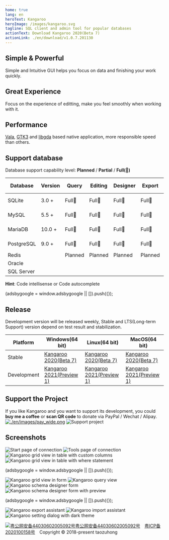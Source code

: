 ```yaml
---
home: true
lang: en
heroText: Kangaroo
heroImage: /images/kangaroo.svg
tagline: SQL client and admin tool for popular databases
actionText: Download Kangaroo 2020(Beta 7)
actionLink: ./en/download/v1.0.7.201130
---
```


<div class="features">
  <div class="feature">
    <h2>Simple & Powerful</h2>
    <p>Simple and Intuitive GUI helps you focus on data and finishing your work quickly.</p>
  </div>
  <div class="feature">
    <h2>Great Experience</h2>
    <p>Focus on the experience of editting, make you feel smoothly when working with it.</p>
  </div>
  <div class="feature">
    <h2>Performance</h2>
    <p><a target="_blank" href="https://gitlab.gnome.org/GNOME/vala">Vala</a>, <a target="_blank" href="https://www.gtk.org/">GTK3</a> and <a target="_blank" href="https://gitlab.gnome.org/GNOME/libgda">libgda</a> based native application, more responsible speed than others.</p>
  </div>
</div>

## Support database
Database support capability level: __Planned__ / __Partial__ / __Full(:100:)__

| Database    | Version | Query     | Editing   | Designer  | Export    | Import    | Hint      | Modeling | DB Sync |
|-------------|---------|-----------|-----------|-----------|-----------|-----------|-----------|----------|---------|
| SQLite      | 3.0 +   | Full:100: | Full:100: | Full:100: | Full:100: | Full:100: | Full:100: | in progress  | Planned |
| MySQL       | 5.5 +   | Full:100: | Full:100: | Full:100: | Full:100: | Full:100: | Full:100: | in progress  | Planned |
| MariaDB     | 10.0 +  | Full:100: | Full:100: | Full:100: | Full:100: | Full:100: | Full:100: | in progress  | Planned |
| PostgreSQL  | 9.0 +   | Full:100: | Full:100: | Full:100: | Full:100: | Full:100: | Full:100: | in progress  | Planned |
| Redis       |         | Planned   | Planned   | Planned   | Planned   | Planned   | Planned   | Planned  | Planned |
| Oracle      |         |           |           |           |           |           |           |          |         |
| SQL Server  |         |           |           |           |           |           |           |          |         |

**Hint**: Code intellisense or Code autocomplete

<div>
    <script2 type="text/javascript" async="true" src="https://pagead2.googlesyndication.com/pagead/js/adsbygoogle.js" />
    <ins class="adsbygoogle"
        style="display:block; text-align:center;"
        data-ad-layout="in-article"
        data-ad-format="fluid"
        data-ad-client="ca-pub-3975819313740938"
        data-ad-slot="6760827895"></ins>
    <script2 type="text/javascript">
        (adsbygoogle = window.adsbygoogle || []).push({});
    </script2>
</div>


## Release
Development version will be released weekly, Stable and LTS(Long-term Support) version depend on test result and stabilization.

| Platform    | Windows(64 bit)   | Linux(64 bit)     | MacOS(64 bit)   |
|-------------|-------------------|-------------------|-----------------|
| Stable      | [Kangaroo 2020(Beta 7)](./en/download/v1.0.7.201130) | [Kangaroo 2020(Beta 7)](./en/download/v1.0.7.201130) | [Kangaroo 2020(Beta 7)](./en/download/v1.0.7.201130) |
| Development | [Kangaroo 2021(Preview 1)](./en/download/v1.3.1.201102) | [Kangaroo 2021(Preview 1)](./en/download/v1.3.1.201102) | [Kangaroo 2021(Preview 1)](./en/download/v1.3.1.201102) |


## Support the Project
If you like Kangaroo and you want to support its development, you could __buy me a coffee__ or __scan QR code__ to donate via PayPal / Wechat / Alipay.<br/>
[![./en/images/pay_wide.png](./en/images/buymeacoffee.png)](https://www.buymeacoffee.com/dbkangaroo) ![Support project](./en/images/pay_wide.png)


## Screenshots
![Start page of connection](./en/images/kangaroo-start.png)
![Tools page of connection](./en/images/kangaroo-tools.png)
![Kangaroo grid view in table with custom columns](./en/images/kangaroo-grid.png)
![Kangaroo grid view in table with where statement](./en/images/kangaroo-grid2.png)

<div>
    <ins class="adsbygoogle"
        style="display:block; text-align:center;"
        data-ad-layout="in-article"
        data-ad-format="fluid"
        data-ad-client="ca-pub-3975819313740938"
        data-ad-slot="6760827895"></ins>
    <script2 type="text/javascript">
        (adsbygoogle = window.adsbygoogle || []).push({});
    </script2>
</div>

![Kangaroo grid view in form](./en/images/kangaroo-form.png)
![Kangaroo query view](./en/images/kangaroo-query.png)
![Kangaroo schema designer form](./en/images/kangaroo-designer.png)
![Kangaroo schema designer form with preview](./en/images/kangaroo-designer2.png)

<div>
    <ins class="adsbygoogle"
        style="display:block; text-align:center;"
        data-ad-layout="in-article"
        data-ad-format="fluid"
        data-ad-client="ca-pub-3975819313740938"
        data-ad-slot="6760827895"></ins>
    <script2 type="text/javascript">
        (adsbygoogle = window.adsbygoogle || []).push({});
    </script2>
</div>

![Kangaroo export assistant](./en/images/kangaroo-export.png)
![Kangaroo import assistant](./en/images/kangaroo-import.png)
![Kangaroo setting dialog with dark theme](./en/images/kangaroo-setting.png)

<div class="footer">
    <a target="_blank" href="http://www.beian.gov.cn/portal/registerSystemInfo?recordcode=44030602005092"><img src="/images/beian.png" alt="粤公网安备44030602005092号" />粤公网安备44030602005092号</a>
    <a target="_blank" href="http://beian.miit.gov.cn/" style="margin: 0px 10px 0px 10px;">粤ICP备2020100158号</a> Copyright © 2018-present taozuhong
</div>
